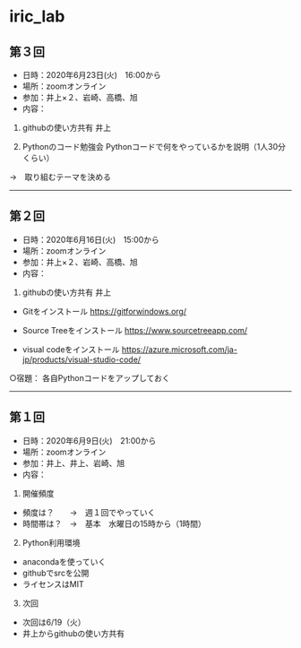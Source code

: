 # iric_lab

## 第３回　
- 日時：2020年6月23日(火)　16:00から
- 場所：zoomオンライン
- 参加：井上×２、岩崎、高橋、旭
- 内容：

1. githubの使い方共有 井上

2. Pythonのコード勉強会
Pythonコードで何をやっているかを説明（1人30分くらい）

→　取り組むテーマを決める


---

## 第２回　
- 日時：2020年6月16日(火)　15:00から
- 場所：zoomオンライン
- 参加：井上×２、岩崎、高橋、旭
- 内容：

1. githubの使い方共有 井上
- Gitをインストール
https://gitforwindows.org/

- Source Treeをインストール
https://www.sourcetreeapp.com/

- visual codeをインストール
https://azure.microsoft.com/ja-jp/products/visual-studio-code/

○宿題：
各自Pythonコードをアップしておく



---

## 第１回　
- 日時：2020年6月9日(火)　21:00から
- 場所：zoomオンライン
- 参加：井上、井上、岩崎、旭
- 内容：

1. 開催頻度
- 頻度は？　　→　週１回でやっていく
- 時間帯は？　→　基本　水曜日の15時から（1時間）

2. Python利用環境
- anacondaを使っていく
- githubでsrcを公開
- ライセンスはMIT

3. 次回　
- 次回は6/19（火）
- 井上からgithubの使い方共有
